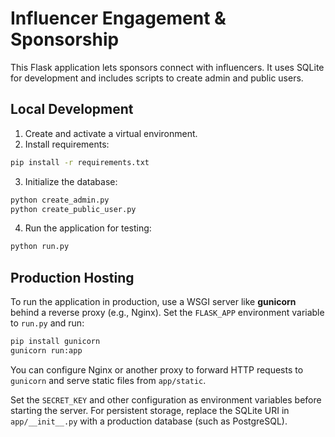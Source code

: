 # Influencer Engagement & Sponsorship

This Flask application lets sponsors connect with influencers. It uses SQLite for development and includes scripts to create admin and public users.

## Local Development

1. Create and activate a virtual environment.
2. Install requirements:

```bash
pip install -r requirements.txt
```

3. Initialize the database:

```bash
python create_admin.py
python create_public_user.py
```

4. Run the application for testing:

```bash
python run.py
```

## Production Hosting

To run the application in production, use a WSGI server like **gunicorn** behind a reverse proxy (e.g., Nginx). Set the `FLASK_APP` environment variable to `run.py` and run:

```bash
pip install gunicorn
gunicorn run:app
```

You can configure Nginx or another proxy to forward HTTP requests to `gunicorn` and serve static files from `app/static`.

Set the `SECRET_KEY` and other configuration as environment variables before starting the server. For persistent storage, replace the SQLite URI in `app/__init__.py` with a production database (such as PostgreSQL).

